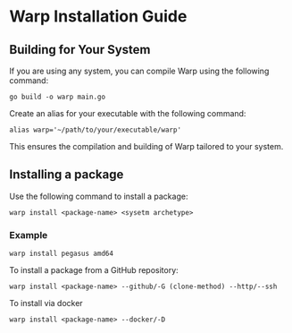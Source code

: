 # Warp Installation Guide

## Building for Your System
If you are using any system, you can compile Warp using the following command:
```
go build -o warp main.go
```
Create an alias for your executable with the following command:
```
alias warp='~/path/to/your/executable/warp'
```

This ensures the compilation and building of Warp tailored to your system.


## Installing a package
Use the following command to install a package:
```
warp install <package-name> <sysetm archetype>
```

### Example 
```
warp install pegasus amd64
```
To install a package from a GitHub repository:
```
warp install <package-name> --github/-G (clone-method) --http/--ssh
```
To install via docker
```
warp install <package-name> --docker/-D
```
